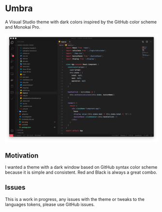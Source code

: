 # Umbra

A Visual Studio theme with dark colors inspired by the GitHub color scheme and Monokai Pro.

![Umbra Preview](preview.png)

## Motivation

I wanted a theme with a dark window based on GitHub syntax color scheme because it is simple and consistent. Red and Black is always a great combo.

## Issues

This is a work in progress, any issues with the theme or tweaks to the languages tokens, please use GitHub issues.
